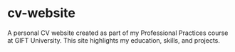 # cv-website
A personal CV website created as part of my Professional Practices course at GIFT University. This site highlights my education, skills, and projects.
